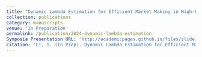 ```yaml
---
title: "Dynamic Lambda Estimation for Efficient Market Making in High-Frequency Trading"
collection: publications
category: manuscripts
venue: 'In Preparation'
permalink: /publication/2024-dynamic-lambda-estimation
Symposia Presentation URL: 'http://academicpages.github.io/files/slide](https://symposium.foragerone.com/fall-2024-undergraduate-research-symposium/presentations/67489'
citation: 'Li, T. (In Prep). Dynamic Lambda Estimation for Efficient Market Making in High-Frequency Trading.'
---
```

